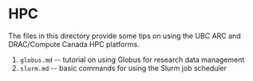# HPC

The files in this directory provide some tips on using the UBC ARC and DRAC/Compute Canada HPC platforms.
1. `globus.md` -- tutorial on using Globus for research data management
2. `slurm.md` -- basic commands for using the Slurm job scheduler
